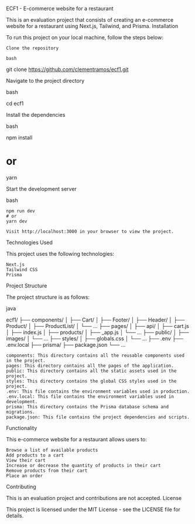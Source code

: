 ECF1 - E-commerce website for a restaurant

This is an evaluation project that consists of creating an e-commerce website for a restaurant using Next.js, Tailwind, and Prisma.
Installation

To run this project on your local machine, follow the steps below:

    Clone the repository

    bash

git clone https://github.com/clementramos/ecf1.git

Navigate to the project directory

bash

cd ecf1

Install the dependencies

bash

npm install
# or
yarn

Start the development server

bash

    npm run dev
    # or
    yarn dev

    Visit http://localhost:3000 in your browser to view the project.

Technologies Used

This project uses the following technologies:

    Next.js
    Tailwind CSS
    Prisma

Project Structure

The project structure is as follows:

java

ecf1/
├── components/
│   ├── Cart/
│   ├── Footer/
│   ├── Header/
│   ├── Product/
│   ├── ProductList/
│   └── ...
├── pages/
│   ├── api/
│   ├── cart.js
│   ├── index.js
│   ├── products/
│   ├── _app.js
│   └── ...
├── public/
│   ├── images/
│   └── ...
├── styles/
│   ├── globals.css
│   └── ...
├── .env
├── .env.local
├── prisma/
├── package.json
└── ...

    components: This directory contains all the reusable components used in the project.
    pages: This directory contains all the pages of the application.
    public: This directory contains all the static assets used in the project.
    styles: This directory contains the global CSS styles used in the project.
    .env: This file contains the environment variables used in production.
    .env.local: This file contains the environment variables used in development.
    prisma: This directory contains the Prisma database schema and migrations.
    package.json: This file contains the project dependencies and scripts.

Functionality

This e-commerce website for a restaurant allows users to:

    Browse a list of available products
    Add products to a cart
    View their cart
    Increase or decrease the quantity of products in their cart
    Remove products from their cart
    Place an order

Contributing

This is an evaluation project and contributions are not accepted.
License

This project is licensed under the MIT License - see the LICENSE file for details.
